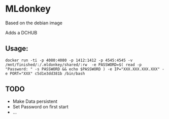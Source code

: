 MLdonkey
===========

Based on the debian image

Adds a DCHUB

Usage:
-----------

```
docker run -ti -p 4080:4080 -p 1412:1412 -p 4545:4545 -v /mnt/finished/:/.mldonkey/shared/:rw  -e PASSWORD=$( read -p "Password: " -s PASSWORD && echo $PASSWORD ) -e IP="XXX.XXX.XXX.XXX" -e PORT="XXX" c5d1e3dd381b /bin/bash
```

TODO
-----------

- Make Data persistent
- Set Password on first start
- ...
